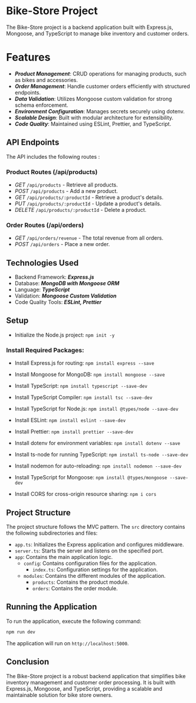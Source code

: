 # Bike-Store Project

The Bike-Store project is a backend application built with Express.js, Mongoose, and TypeScript to manage bike inventory and customer orders.

# Features

- **_Product Management_**: CRUD operations for managing products, such as bikes and accessories.
- **_Order Management_**: Handle customer orders efficiently with structured endpoints.
- **_Data Validation_**: Utilizes Mongoose custom validation for strong schema enforcement.
- **_Environment Configuration_**: Manages secrets securely using dotenv.
- **_Scalable Design_**: Built with modular architecture for extensibility.
- **_Code Quality_**: Maintained using ESLint, Prettier, and TypeScript.

## API Endpoints

The API includes the following routes :

### Product Routes (/api/products)

- _GET_ `/api/products` - Retrieve all products.
- _POST_ `/api/products` - Add a new product.
- _GET_ `/api/products/:productId` - Retrieve a product's details.
- _PUT_ `/api/products/:productId` - Update a product's details.
- _DELETE_ `/api/products/:productId` - Delete a product.

### Order Routes (/api/orders)

- _GET_ `/api/orders/revenue` - The total revenue from all orders.
- _POST_ `/api/orders` - Place a new order.

## Technologies Used

- Backend Framework: **_Express.js_**
- Database: **_MongoDB with Mongoose ORM_**
- Language: **_TypeScript_**
- Validation: **_Mongoose Custom Validation_**
- Code Quality Tools: **_ESLint, Prettier_**

## Setup

- Initialize the Node.js project: `npm init -y`

### Install Required Packages:

- Install Express.js for routing: `npm install express --save`

- Install Mongoose for MongoDB: `npm install mongoose --save`

- Install TypeScript: `npm install typescript --save-dev`

- Install TypeScript Compiler: `npm install tsc --save-dev`

- Install TypeScript for Node.js: `npm install @types/node --save-dev`

- Install ESLint: `npm install eslint --save-dev`

- Install Prettier: `npm install prettier --save-dev`

- Install dotenv for environment variables: `npm install dotenv --save`

- Install ts-node for running TypeScript: `npm install ts-node --save-dev`

- Install nodemon for auto-reloading: `npm install nodemon --save-dev`

- Install TypeScript for Mongoose: `npm install @types/mongoose --save-dev`

- Install CORS for cross-origin resource sharing: `npm i cors`

## Project Structure

The project structure follows the MVC pattern. The `src` directory contains the following subdirectories and files:

- `app.ts`: Initializes the Express application and configures middleware.
- `server.ts`: Starts the server and listens on the specified port.
- `app`: Contains the main application logic.
  - `config`: Contains configuration files for the application.
    - `index.ts`: Configuration settings for the application.
  - `modules`: Contains the different modules of the application.
    - `products`: Contains the product module.
    - `orders`: Contains the order module.

## Running the Application

To run the application, execute the following command:

```bash
npm run dev
```

The application will run on `http://localhost:5000`.

## Conclusion

The Bike-Store project is a robust backend application that simplifies bike inventory management and customer order processing. It is built with Express.js, Mongoose, and TypeScript, providing a scalable and maintainable solution for bike store owners.
